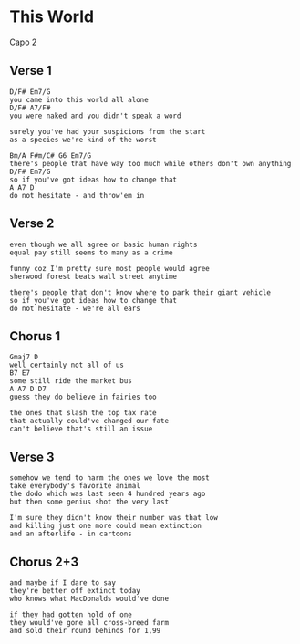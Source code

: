 # This World

Capo 2

## Verse 1

	D/F# Em7/G
	you came into this world all alone
	D/F# A7/F#
	you were naked and you didn't speak a word

	surely you've had your suspicions from the start
	as a species we're kind of the worst

	Bm/A F#m/C# G6 Em7/G
	there's people that have way too much while others don't own anything
	D/F# Em7/G
	so if you've got ideas how to change that
	A A7 D
	do not hesitate - and throw'em in

## Verse 2

	even though we all agree on basic human rights
	equal pay still seems to many as a crime

	funny coz I'm pretty sure most people would agree
	sherwood forest beats wall street anytime

	there's people that don't know where to park their giant vehicle
	so if you've got ideas how to change that
	do not hesitate - we're all ears

## Chorus 1

	Gmaj7 D
	well certainly not all of us
	B7 E7
	some still ride the market bus
	A A7 D D7
	guess they do believe in fairies too

	the ones that slash the top tax rate
	that actually could've changed our fate
	can't believe that's still an issue


## Verse 3

	somehow we tend to harm the ones we love the most
	take everybody's favorite animal
	the dodo which was last seen 4 hundred years ago
	but then some genius shot the very last

	I'm sure they didn't know their number was that low
	and killing just one more could mean extinction
	and an afterlife - in cartoons

## Chorus 2+3

	and maybe if I dare to say
	they're better off extinct today
	who knows what MacDonalds would've done

	if they had gotten hold of one
	they would've gone all cross-breed farm
	and sold their round behinds for 1,99
